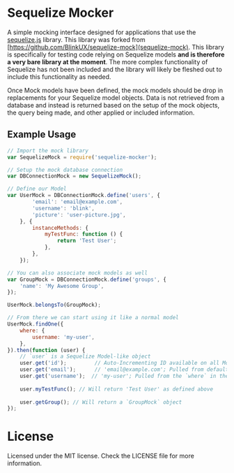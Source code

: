 # Sequelize Mocker
A simple mocking interface designed for applications that use the [sequelize.js](http://sequelizejs.com) library. This library was forked from [https://github.com/BlinkUX/sequelize-mock](sequelize-mock). This library is specifically for testing code relying on Sequelize models **and is therefore a very bare library at the moment**. The more complex functionality of Sequelize has not been included and the library will likely be fleshed out to include this functionality as needed.

Once Mock models have been defined, the mock models should be drop in replacements for your Sequelize model objects. Data is not retrieved from a database and instead is returned based on the setup of the mock objects, the query being made, and other applied or included information.

## Example Usage

```javascript
// Import the mock library
var SequelizeMock = require('sequelize-mocker');

// Setup the mock database connection
var DBConnectionMock = new SequelizeMock();

// Define our Model
var UserMock = DBConnectionMock.define('users', {
		'email': 'email@example.com',
		'username': 'blink',
		'picture': 'user-picture.jpg',
	}, {
		instanceMethods: {
			myTestFunc: function () {
				return 'Test User';
			},
		},
	});

// You can also associate mock models as well
var GroupMock = DBConnectionMock.define('groups', {
	'name': 'My Awesome Group',
});

UserMock.belongsTo(GroupMock);

// From there we can start using it like a normal model
UserMock.findOne({
	where: {
		username: 'my-user',
	},
}).then(function (user) {
	// `user` is a Sequelize Model-like object
	user.get('id');         // Auto-Incrementing ID available on all Models
	user.get('email');      // 'email@example.com'; Pulled from default values
	user.get('username');  // 'my-user'; Pulled from the `where` in the query
	
	user.myTestFunc(); // Will return 'Test User' as defined above
	
	user.getGroup(); // Will return a `GroupMock` object
});
```

# License

Licensed under the MIT license. Check the LICENSE file for more information.
